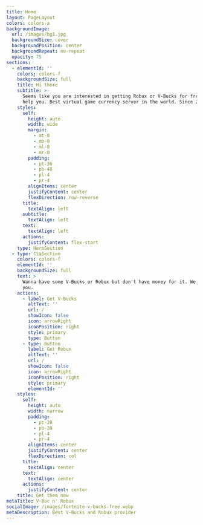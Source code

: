 ```yaml
---
title: Home
layout: PageLayout
colors: colors-a
backgroundImage:
  url: /images/bg1.jpg
  backgroundSize: cover
  backgroundPosition: center
  backgroundRepeat: no-repeat
  opacity: 75
sections:
  - elementId: ''
    colors: colors-f
    backgroundSize: full
    title: Hi there
    subtitle: >-
      Seems like you are interested in getting Robux or V-Bucks for free, we can
      help you. Best virtual game currency server in the world. Since 2022.
    styles:
      self:
        height: auto
        width: wide
        margin:
          - mt-0
          - mb-0
          - ml-0
          - mr-0
        padding:
          - pt-36
          - pb-48
          - pl-4
          - pr-4
        alignItems: center
        justifyContent: center
        flexDirection: row-reverse
      title:
        textAlign: left
      subtitle:
        textAlign: left
      text:
        textAlign: left
      actions:
        justifyContent: flex-start
    type: HeroSection
  - type: CtaSection
    colors: colors-f
    elementId: ''
    backgroundSize: full
    text: >
      Wanna have some V-Bucks or Robux but don't have money for it. We've got
      you.
    actions:
      - label: Get V-Bucks
        altText: ''
        url: /
        showIcon: false
        icon: arrowRight
        iconPosition: right
        style: primary
        type: Button
      - type: Button
        label: Get Robux
        altText: ''
        url: /
        showIcon: false
        icon: arrowRight
        iconPosition: right
        style: primary
        elementId: ''
    styles:
      self:
        height: auto
        width: narrow
        padding:
          - pt-28
          - pb-28
          - pl-4
          - pr-4
        alignItems: center
        justifyContent: center
        flexDirection: col
      title:
        textAlign: center
      text:
        textAlign: center
      actions:
        justifyContent: center
    title: Get them now
metaTitle: V-Buc n' Robux
socialImage: /images/fortnite-v-bucks-free.webp
metaDescription: Best V-Bucks and Robux provider
---
```

